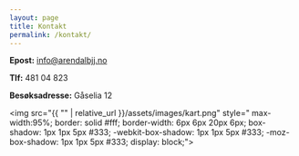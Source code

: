 ```yaml
---
layout: page
title: Kontakt
permalink: /kontakt/
---
```


<b>Epost:</b> info@arendalbjj.no

<b>Tlf:</b> 481 04 823

<b>Besøksadresse:</b> Gåselia 12

<img src="{{ "" | relative_url }}/assets/images/kart.png" style="  max-width:95%;
                                                           border: solid #fff;
                                                           border-width: 6px 6px 20px 6px;
                                                           box-shadow: 1px 1px 5px #333;
                                                           -webkit-box-shadow: 1px 1px 5px #333;
                                                           -moz-box-shadow: 1px 1px 5px #333;
                                                           display: block;">
